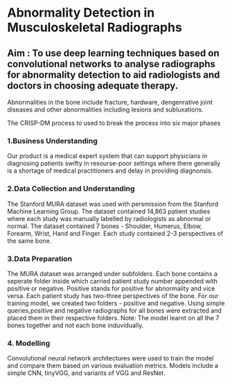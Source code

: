 # Abnormality Detection in Musculoskeletal Radiographs

## Aim : To use deep learning techniques based on convolutional networks to analyse radiographs for abnormality detection to aid radiologists and doctors in choosing adequate therapy.

Abnormalities in the bone include fracture, hardware, dengenrative joint diseases and other abnormalities including lesions and subluxations.

The CRISP-DM process to used to break the process into six major phases

### 1.Business Understanding
Our product is a medical expert system that can support physicians in diagnosing patients swifty in resourse-poor settings where there generally is a shortage of medical practitioners and delay in providing diagnonsis. 

### 2.Data Collection and Understanding
The Stanford MURA dataset was used with persmission from the Stanford Machine Learning Group. The dataset contained 14,863 patient studies where each study was manually labelled by radiologists as abnormal or normal. The dataset contained 7 bones - Shoulder, Humerus, Elbow, Forearm, Wrist, Hand and Finger. Each study contained 2-3 perspectives of the same bone.

### 3.Data Preparation 
The MURA dataset was arranged under subfolders. Each bone contains a seperate folder inside which carried patient study number appended with positive or negative. Positive stands for positive for abnormality and vice versa. Each patient study has two-three perspectives of the bone. For our training model, we created two folders - positive and negative. 
Using simple queries,positive and negative radiographs for all bones were extracted and placed them in their respective folders. 
Note: The model learnt on all the 7 bones together and not each bone induvidually.

### 4. Modelling
Convolutional neural network architectures were used to train the model and compare them based on various evaluation metrics. 
Models include a simple CNN, tinyVGG, and variants of VGG and ResNet.







